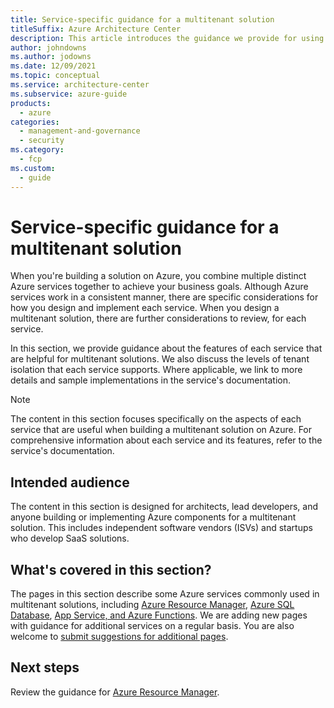 ```yaml
---
title: Service-specific guidance for a multitenant solution
titleSuffix: Azure Architecture Center
description: This article introduces the guidance we provide for using many distinct Azure services in a multitenant solution.
author: johndowns
ms.author: jodowns
ms.date: 12/09/2021
ms.topic: conceptual
ms.service: architecture-center
ms.subservice: azure-guide
products:
  - azure
categories:
  - management-and-governance
  - security
ms.category:
  - fcp
ms.custom:
  - guide
---
```


# Service-specific guidance for a multitenant solution

When you're building a solution on Azure, you combine multiple distinct Azure services together to achieve your business goals. Although Azure services work in a consistent manner, there are specific considerations for how you design and implement each service. When you design a multitenant solution, there are further considerations to review, for each service.

In this section, we provide guidance about the features of each service that are helpful for multitenant solutions. We also discuss the levels of tenant isolation that each service supports. Where applicable, we link to more details and sample implementations in the service's documentation.

> [!NOTE]
> The content in this section focuses specifically on the aspects of each service that are useful when building a multitenant solution on Azure. For comprehensive information about each service and its features, refer to the service's documentation.

## Intended audience

The content in this section is designed for architects, lead developers, and anyone building or implementing Azure components for a multitenant solution. This includes independent software vendors (ISVs) and startups who develop SaaS solutions.

## What's covered in this section?

The pages in this section describe some Azure services commonly used in multitenant solutions, including [Azure Resource Manager](resource-manager.md), [Azure SQL Database](sql-database.md), [App Service, and Azure Functions](app-service.md). We are adding new pages with guidance for additional services on a regular basis. You are also welcome to [submit suggestions for additional pages](https://aka.ms/multitenancy/feedback).

## Next steps

Review the guidance for [Azure Resource Manager](resource-manager.md).
